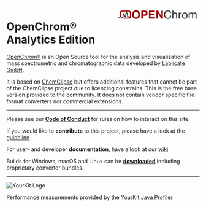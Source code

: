 <img src="OpenChrom.png" height="50" align="right">

# OpenChrom® Analytics Edition

[OpenChrom®](https://en.wikipedia.org/wiki/OpenChrom) is an Open Source tool for the analysis and visualization of mass spectrometric and chromatographic data developed by [Lablicate GmbH](https://lablicate.com).

It is based on [ChemClipse](https://github.com/eclipse/chemclipse) but offers additional features that cannot be part of the ChemClipse project due to licencing constrains. This is the free base version provided to the community. It does not contain vendor specific file format converters nor commercial extensions.

---

Please see our **[Code of Conduct](https://github.com/OpenChrom/openchrom/blob/develop/CODE_OF_CONDUCT.md)** for rules on how to interact on this site.

If you would like to **contribute** to this project, please have a look at the [guideline](https://github.com/OpenChrom/openchrom/blob/develop/CONTRIBUTING.md).

For user- and developer **documentation**, have a look at our [wiki](https://github.com/OpenChrom/openchrom/wiki).

Builds for Windows, macOS and Linux can be **[downloaded](https://openchrom.net/download)** including proprietary converter bundles.

---

![YourKit Logo](https://www.yourkit.com/images/yklogo.png)

Performance measurements provided by the [YourKit Java Profiler](https://www.yourkit.com/java/profiler/)
